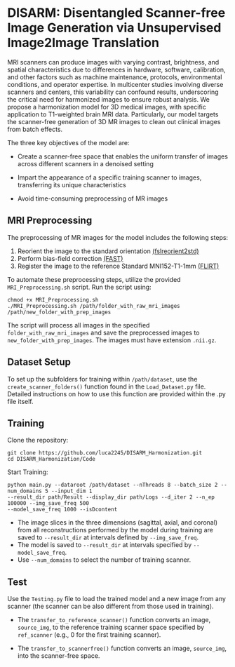 # DISARM: Disentangled Scanner-free Image Generation via Unsupervised Image2Image Translation

MRI scanners can produce images with varying contrast, brightness, and spatial characteristics due to differences in hardware, software, calibration, and other factors such as machine maintenance, protocols, environmental conditions, and operator expertise. In multicenter studies involving diverse scanners and centers, this variability can confound results, underscoring the critical need for harmonized images to ensure robust analysis.
We propose a harmonization model for 3D medical images, with specific application to T1-weighted brain MRI data. Particularly, our model targets the scanner-free generation of 3D MR images to clean out clinical images from batch effects.

The three key objectives of the model are:

- Create a scanner-free space that enables the uniform transfer of images across different scanners in a denoised setting

- Impart the appearance of a specific training scanner to images, transferring its unique characteristics

- Avoid time-consuming preprocessing of MR images

## MRI Preprocessing

The preprocessing of MR images for the model includes the following steps:

1. Reorient the image to the standard orientation [(fslreorient2std)](https://fsl.fmrib.ox.ac.uk/fsl/docs/#/utilities/fslutils)
2. Perform bias-field correction [(FAST)](https://fsl.fmrib.ox.ac.uk/fsl/docs/#/structural/fast)
3. Register the image to the reference Standard MNI152-T1-1mm [(FLIRT)](https://fsl.fmrib.ox.ac.uk/fsl/docs/#/)

To automate these preprocessing steps, utilize the provided `MRI_Preprocessing.sh` script. 
Run the script using:

```
chmod +x MRI_Preprocessing.sh
./MRI_Preprocessing.sh /path/folder_with_raw_mri_images /path/new_folder_with_prep_images
```
The script will process all images in the specified `folder_with_raw_mri_images` and save the preprocessed images to `new_folder_with_prep_images`. The images must have extension `.nii.gz`.

## Dataset Setup

To set up the subfolders for training within `/path/dataset`, use the `create_scanner_folders()` function found in the `Load_Dataset.py` file. 
Detailed instructions on how to use this function are provided within the .py file itself.

## Training

Clone the repository:

```
git clone https://github.com/luca2245/DISARM_Harmonization.git
cd DISARM_Harmonization/Code
```

Start Training:
```
python main.py --dataroot /path/dataset --nThreads 8 --batch_size 2 --num_domains 5 --input_dim 1
--result_dir path/Result --display_dir path/Logs --d_iter 2 --n_ep 100000 --img_save_freq 500 
--model_save_freq 1000 --isDcontent
```

- The image slices in the three dimensions (sagittal, axial, and coronal) from all reconstructions performed by the model during training are saved to `--result_dir` at intervals defined by `--img_save_freq`. 
- The model is saved to `--result_dir` at intervals specified by `--model_save_freq`.
- Use `--num_domains` to select the number of training scanner.

## Test

Use the `Testing.py` file to load the trained model and a new image from any scanner (the scanner can be also different from those used in training).

- The `transfer_to_reference_scanner()` function converts an image, `source_img`, to the reference training scanner space specified by `ref_scanner` (e.g., 0 for the first training scanner). 

- The `transfer_to_scannerfree()` function converts an image, `source_img`, into the scanner-free space.

